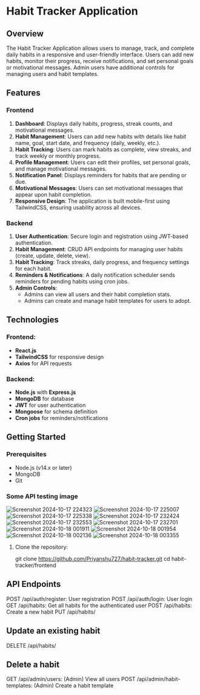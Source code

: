 # Habit Tracker Application

## Overview

The Habit Tracker Application allows users to manage, track, and complete daily habits in a responsive and user-friendly interface. Users can add new habits, monitor their progress, receive notifications, and set personal goals or motivational messages. Admin users have additional controls for managing users and habit templates.

## Features

### Frontend
1. **Dashboard**: Displays daily habits, progress, streak counts, and motivational messages.
2. **Habit Management**: Users can add new habits with details like habit name, goal, start date, and frequency (daily, weekly, etc.).
3. **Habit Tracking**: Users can mark habits as complete, view streaks, and track weekly or monthly progress.
4. **Profile Management**: Users can edit their profiles, set personal goals, and manage motivational messages.
5. **Notification Panel**: Displays reminders for habits that are pending or due.
6. **Motivational Messages**: Users can set motivational messages that appear upon habit completion.
7. **Responsive Design**: The application is built mobile-first using TailwindCSS, ensuring usability across all devices.

### Backend
1. **User Authentication**: Secure login and registration using JWT-based authentication.
2. **Habit Management**: CRUD API endpoints for managing user habits (create, update, delete, view).
3. **Habit Tracking**: Track streaks, daily progress, and frequency settings for each habit.
4. **Reminders & Notifications**: A daily notification scheduler sends reminders for pending habits using cron jobs.
5. **Admin Controls**:
    - Admins can view all users and their habit completion stats.
    - Admins can create and manage habit templates for users to adopt.

## Technologies

### Frontend:
- **React.js**
- **TailwindCSS** for responsive design
- **Axios** for API requests

### Backend:
- **Node.js** with **Express.js**
- **MongoDB** for database
- **JWT** for user authentication
- **Mongoose** for schema definition
- **Cron jobs** for reminders/notifications

## Getting Started

### Prerequisites
- Node.js (v14.x or later)
- MongoDB
- Git

### Some API testing image 
![Screenshot 2024-10-17 224323](https://github.com/user-attachments/assets/9ed6da0e-fbd8-4224-88fb-5d983ef470e8)
![Screenshot 2024-10-17 225007](https://github.com/user-attachments/assets/4e385b81-664e-4c54-abd9-273589668ac8)
![Screenshot 2024-10-17 225338](https://github.com/user-attachments/assets/6e64a700-2460-41e0-94f7-46c23ea4ebd5)
![Screenshot 2024-10-17 232424](https://github.com/user-attachments/assets/dcb2b5d2-ae3a-4f39-a5b6-ca610fa24aae)
![Screenshot 2024-10-17 232553](https://github.com/user-attachments/assets/51d6601b-9c95-4856-8f83-46d2a1db6655)
![Screenshot 2024-10-17 232701](https://github.com/user-attachments/assets/0ae36f5f-d654-4eae-861e-b0072a76e0be)
![Screenshot 2024-10-18 001911](https://github.com/user-attachments/assets/aa2d63d4-41a3-4b38-9ebc-1a4115eb565c)
![Screenshot 2024-10-18 001954](https://github.com/user-attachments/assets/acaa2df7-41cf-4e6b-9d51-1ce4548fc356)
![Screenshot 2024-10-18 002136](https://github.com/user-attachments/assets/4347cf81-dae6-44fe-b484-7ffa64ac49b7)
![Screenshot 2024-10-18 003355](https://github.com/user-attachments/assets/d87d7154-684c-49bc-bc60-1ac98807ba04)


1. Clone the repository:
   
   git clone https://github.com/Priyanshu727/habit-tracker.git
   cd habit-tracker/frontend
   
## API Endpoints
POST /api/auth/register: User registration
POST /api/auth/login: User login
GET /api/habits: Get all habits for the authenticated user
POST /api/habits: Create a new habit
PUT /api/habits/
## Update an existing habit
DELETE /api/habits/
## Delete a habit
GET /api/admin/users: (Admin) View all users
POST /api/admin/habit-templates: (Admin) Create a habit template
